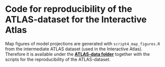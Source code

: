 # Code for reproducibility of the ATLAS-dataset for the Interactive Atlas

Map figures of model projections are generated with `script4_map_figures.R` from the intermediate ATLAS dataset (used in the Interactive Atlas). Therefore it is available under the [**ATLAS-data folder**](https://github.com/SantanderMetGroup/ATLAS/tree/mai-devel/scripts/ATLAS-data) together with the scripts for the reproducibility of the ATLAS-dataset. 